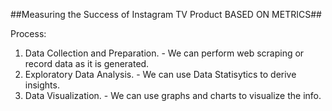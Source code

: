 ##Measuring the Success of Instagram TV Product BASED ON METRICS##


Process:
1. Data Collection and Preparation. - We can perform web scraping or record data as it is generated.
2. Exploratory Data Analysis. - We can use Data Statisytics to derive insights. 
3. Data Visualization. - We can use graphs and charts to visualize the info.

